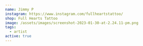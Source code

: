 ```yaml
---
name: Jimmy P
instagram: https://www.instagram.com/fullheartstattoo/
shop: Full Hearts Tattoo
image: /assets/images/screenshot-2023-01-30-at-2.24.11-pm.png
tags:
  - artist
active: true
---
```

